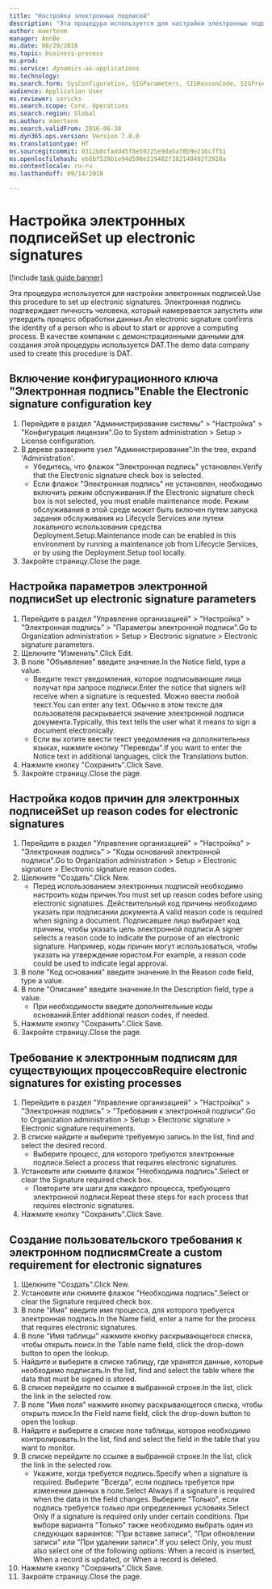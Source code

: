 ```yaml
--- 
title: "Настройка электронных подписей"
description: "Эта процедура используется для настройки электронных подписей."
author: maertenm
manager: AnnBe
ms.date: 08/29/2018
ms.topic: business-process
ms.prod: 
ms.service: dynamics-ax-applications
ms.technology: 
ms.search.form: SysConfiguration, SIGParameters, SIGReasonCode, SIGProcSetup
audience: Application User
ms.reviewer: sericks
ms.search.scope: Core, Operations
ms.search.region: Global
ms.author: maertenm
ms.search.validFrom: 2016-06-30
ms.dyn365.ops.version: Version 7.0.0
ms.translationtype: HT
ms.sourcegitcommit: 0312b8cfadd45f8e59225e9daba78b9e216cff51
ms.openlocfilehash: eb6bf529b1e94d598e219482f182140402f2928a
ms.contentlocale: ru-ru
ms.lasthandoff: 09/14/2018

---
```

# <a name="set-up-electronic-signatures"></a><span data-ttu-id="e14ee-103">Настройка электронных подписей</span><span class="sxs-lookup"><span data-stu-id="e14ee-103">Set up electronic signatures</span></span>

[!include [task guide banner](../../includes/task-guide-banner.md)]

<span data-ttu-id="e14ee-104">Эта процедура используется для настройки электронных подписей.</span><span class="sxs-lookup"><span data-stu-id="e14ee-104">Use this procedure to set up electronic signatures.</span></span> <span data-ttu-id="e14ee-105">Электронная подпись подтверждает личность человека, который намеревается запустить или утвердить процесс обработки данных.</span><span class="sxs-lookup"><span data-stu-id="e14ee-105">An electronic signature confirms the identity of a person who is about to start or approve a computing process.</span></span> <span data-ttu-id="e14ee-106">В качестве компании с демонстрационными данными для создания этой процедуры используется DAT.</span><span class="sxs-lookup"><span data-stu-id="e14ee-106">The demo data company used to create this procedure is DAT.</span></span>


## <a name="enable-the-electronic-signature-configuration-key"></a><span data-ttu-id="e14ee-107">Включение конфигурационного ключа "Электронная подпись"</span><span class="sxs-lookup"><span data-stu-id="e14ee-107">Enable the Electronic signature configuration key</span></span>
1. <span data-ttu-id="e14ee-108">Перейдите в раздел "Администрирование системы" > "Настройка" > "Конфигурация лицензии".</span><span class="sxs-lookup"><span data-stu-id="e14ee-108">Go to System administration > Setup > License configuration.</span></span>
2. <span data-ttu-id="e14ee-109">В дереве разверните узел "Администрирование".</span><span class="sxs-lookup"><span data-stu-id="e14ee-109">In the tree, expand 'Administration'.</span></span>
    * <span data-ttu-id="e14ee-110">Убедитесь, что флажок "Электронная подпись" установлен.</span><span class="sxs-lookup"><span data-stu-id="e14ee-110">Verify that the Electronic signature check box is selected.</span></span>  
    * <span data-ttu-id="e14ee-111">Если флажок "Электронная подпись" не установлен, необходимо включить режим обслуживания.</span><span class="sxs-lookup"><span data-stu-id="e14ee-111">If the Electronic signature check box is not selected, you must enable maintenance mode.</span></span> <span data-ttu-id="e14ee-112">Режим обслуживания в этой среде может быть включен путем запуска задания обслуживания из Lifecycle Services или путем локального использования средства Deployment.Setup.</span><span class="sxs-lookup"><span data-stu-id="e14ee-112">Maintenance mode can be enabled in this environment by running a maintenance job from Lifecycle Services, or by using the Deployment.Setup tool locally.</span></span>  
3. <span data-ttu-id="e14ee-113">Закройте страницу.</span><span class="sxs-lookup"><span data-stu-id="e14ee-113">Close the page.</span></span>

## <a name="set-up-electronic-signature-parameters"></a><span data-ttu-id="e14ee-114">Настройка параметров электронной подписи</span><span class="sxs-lookup"><span data-stu-id="e14ee-114">Set up electronic signature parameters</span></span>
1. <span data-ttu-id="e14ee-115">Перейдите в раздел "Управление организацией" > "Настройка" > "Электронная подпись" > "Параметры электронной подписи".</span><span class="sxs-lookup"><span data-stu-id="e14ee-115">Go to Organization administration > Setup > Electronic signature > Electronic signature parameters.</span></span>
2. <span data-ttu-id="e14ee-116">Щелкните "Изменить".</span><span class="sxs-lookup"><span data-stu-id="e14ee-116">Click Edit.</span></span>
3. <span data-ttu-id="e14ee-117">В поле "Объявление" введите значение.</span><span class="sxs-lookup"><span data-stu-id="e14ee-117">In the Notice field, type a value.</span></span>
    * <span data-ttu-id="e14ee-118">Введите текст уведомления, которое подписывающие лица получат при запросе подписи.</span><span class="sxs-lookup"><span data-stu-id="e14ee-118">Enter the notice that signers will receive when a signature is requested.</span></span> <span data-ttu-id="e14ee-119">Можно ввести любой текст.</span><span class="sxs-lookup"><span data-stu-id="e14ee-119">You can enter any text.</span></span> <span data-ttu-id="e14ee-120">Обычно в этом тексте для пользователя раскрывается значение электронной подписи документа.</span><span class="sxs-lookup"><span data-stu-id="e14ee-120">Typically, this text tells the user what it means to sign a document electronically.</span></span>  
    * <span data-ttu-id="e14ee-121">Если вы хотите ввести текст уведомления на дополнительных языках, нажмите кнопку "Переводы".</span><span class="sxs-lookup"><span data-stu-id="e14ee-121">If you want to enter the Notice text in additional languages, click the Translations button.</span></span>  
4. <span data-ttu-id="e14ee-122">Нажмите кнопку "Сохранить".</span><span class="sxs-lookup"><span data-stu-id="e14ee-122">Click Save.</span></span>
5. <span data-ttu-id="e14ee-123">Закройте страницу.</span><span class="sxs-lookup"><span data-stu-id="e14ee-123">Close the page.</span></span>

## <a name="set-up-reason-codes-for-electronic-signatures"></a><span data-ttu-id="e14ee-124">Настройка кодов причин для электронных подписей</span><span class="sxs-lookup"><span data-stu-id="e14ee-124">Set up reason codes for electronic signatures</span></span>
1. <span data-ttu-id="e14ee-125">Перейдите в раздел "Управление организацией" > "Настройка" > "Электронная подпись" > "Коды оснований электронной подписи".</span><span class="sxs-lookup"><span data-stu-id="e14ee-125">Go to Organization administration > Setup > Electronic signature > Electronic signature reason codes.</span></span>
2. <span data-ttu-id="e14ee-126">Щелкните "Создать".</span><span class="sxs-lookup"><span data-stu-id="e14ee-126">Click New.</span></span>
    * <span data-ttu-id="e14ee-127">Перед использованием электронных подписей необходимо настроить коды причин.</span><span class="sxs-lookup"><span data-stu-id="e14ee-127">You must set up reason codes before using electronic signatures.</span></span> <span data-ttu-id="e14ee-128">Действительный код причины необходимо указать при подписании документа.</span><span class="sxs-lookup"><span data-stu-id="e14ee-128">A valid reason code is required when signing a document.</span></span>     <span data-ttu-id="e14ee-129">Подписавшее лицо выбирает код причины, чтобы указать цель электронной подписи.</span><span class="sxs-lookup"><span data-stu-id="e14ee-129">A signer selects a reason code to indicate the purpose of an electronic signature.</span></span> <span data-ttu-id="e14ee-130">Например, коды причин могут использоваться, чтобы указать на утверждение юристом.</span><span class="sxs-lookup"><span data-stu-id="e14ee-130">For example, a reason code could be used to indicate legal approval.</span></span>  
3. <span data-ttu-id="e14ee-131">В поле "Код основания" введите значение.</span><span class="sxs-lookup"><span data-stu-id="e14ee-131">In the Reason code field, type a value.</span></span>
4. <span data-ttu-id="e14ee-132">В поле "Описание" введите значение.</span><span class="sxs-lookup"><span data-stu-id="e14ee-132">In the Description field, type a value.</span></span>
    * <span data-ttu-id="e14ee-133">При необходимости введите дополнительные коды оснований.</span><span class="sxs-lookup"><span data-stu-id="e14ee-133">Enter additional reason codes, if needed.</span></span>  
5. <span data-ttu-id="e14ee-134">Нажмите кнопку "Сохранить".</span><span class="sxs-lookup"><span data-stu-id="e14ee-134">Click Save.</span></span>
6. <span data-ttu-id="e14ee-135">Закройте страницу.</span><span class="sxs-lookup"><span data-stu-id="e14ee-135">Close the page.</span></span>

## <a name="require-electronic-signatures-for-existing-processes"></a><span data-ttu-id="e14ee-136">Требование к электронным подписям для существующих процессов</span><span class="sxs-lookup"><span data-stu-id="e14ee-136">Require electronic signatures for existing processes</span></span>
1. <span data-ttu-id="e14ee-137">Перейдите в раздел "Управление организацией" > "Настройка" > "Электронная подпись" > "Требования к электронной подписи".</span><span class="sxs-lookup"><span data-stu-id="e14ee-137">Go to Organization administration > Setup > Electronic signature > Electronic signature requirements.</span></span>
2. <span data-ttu-id="e14ee-138">В списке найдите и выберите требуемую запись.</span><span class="sxs-lookup"><span data-stu-id="e14ee-138">In the list, find and select the desired record.</span></span>
    * <span data-ttu-id="e14ee-139">Выберите процесс, для которого требуются электронные подписи.</span><span class="sxs-lookup"><span data-stu-id="e14ee-139">Select a process that requires electronic signatures.</span></span>  
3. <span data-ttu-id="e14ee-140">Установите или снимите флажок "Необходима подпись".</span><span class="sxs-lookup"><span data-stu-id="e14ee-140">Select or clear the Signature required check box.</span></span>
    * <span data-ttu-id="e14ee-141">Повторите эти шаги для каждого процесса, требующего электронной подписи.</span><span class="sxs-lookup"><span data-stu-id="e14ee-141">Repeat these steps for each process that requires electronic signatures.</span></span>  
4. <span data-ttu-id="e14ee-142">Нажмите кнопку "Сохранить".</span><span class="sxs-lookup"><span data-stu-id="e14ee-142">Click Save.</span></span>

## <a name="create-a-custom-requirement-for-electronic-signatures"></a><span data-ttu-id="e14ee-143">Создание пользовательского требования к электронном подписям</span><span class="sxs-lookup"><span data-stu-id="e14ee-143">Create a custom requirement for electronic signatures</span></span>
1. <span data-ttu-id="e14ee-144">Щелкните "Создать".</span><span class="sxs-lookup"><span data-stu-id="e14ee-144">Click New.</span></span>
2. <span data-ttu-id="e14ee-145">Установите или снимите флажок "Необходима подпись".</span><span class="sxs-lookup"><span data-stu-id="e14ee-145">Select or clear the Signature required check box.</span></span>
3. <span data-ttu-id="e14ee-146">В поле "Имя" введите имя процесса, для которого требуется электронная подпись.</span><span class="sxs-lookup"><span data-stu-id="e14ee-146">In the Name field, enter a name for the process that requires electronic signatures.</span></span>
4. <span data-ttu-id="e14ee-147">В поле "Имя таблицы" нажмите кнопку раскрывающегося списка, чтобы открыть поиск.</span><span class="sxs-lookup"><span data-stu-id="e14ee-147">In the Table name field, click the drop-down button to open the lookup.</span></span>
5. <span data-ttu-id="e14ee-148">Найдите и выберите в списке таблицу, где хранятся данные, которые необходимо подписать.</span><span class="sxs-lookup"><span data-stu-id="e14ee-148">In the list, find and select the table where the data that must be signed is stored.</span></span>
6. <span data-ttu-id="e14ee-149">В списке перейдите по ссылке в выбранной строке.</span><span class="sxs-lookup"><span data-stu-id="e14ee-149">In the list, click the link in the selected row.</span></span>
7. <span data-ttu-id="e14ee-150">В поле "Имя поля" нажмите кнопку раскрывающегося списка, чтобы открыть поиск.</span><span class="sxs-lookup"><span data-stu-id="e14ee-150">In the Field name field, click the drop-down button to open the lookup.</span></span>
8. <span data-ttu-id="e14ee-151">Найдите и выберите в списке поле таблицы, которое необходимо контролировать.</span><span class="sxs-lookup"><span data-stu-id="e14ee-151">In the list, find and select the field in the table that you want to monitor.</span></span>
9. <span data-ttu-id="e14ee-152">В списке перейдите по ссылке в выбранной строке.</span><span class="sxs-lookup"><span data-stu-id="e14ee-152">In the list, click the link in the selected row.</span></span>
    * <span data-ttu-id="e14ee-153">Укажите, когда требуется подпись.</span><span class="sxs-lookup"><span data-stu-id="e14ee-153">Specify when a signature is required.</span></span>     <span data-ttu-id="e14ee-154">Выберите "Всегда", если подпись требуется при изменении данных в поле.</span><span class="sxs-lookup"><span data-stu-id="e14ee-154">Select Always if a signature is required when the data in the field changes.</span></span>     <span data-ttu-id="e14ee-155">Выберите "Только", если подпись требуется только при определенных условиях.</span><span class="sxs-lookup"><span data-stu-id="e14ee-155">Select Only if a signature is required only under certain conditions.</span></span> <span data-ttu-id="e14ee-156">При выборе варианта "Только" также необходимо выбрать один из следующих вариантов: "При вставке записи", "При обновлении записи" или "При удалении записи".</span><span class="sxs-lookup"><span data-stu-id="e14ee-156">If you select Only, you must also select one of the following options: When a record is inserted, When a record is updated, or When a record is deleted.</span></span>  
10. <span data-ttu-id="e14ee-157">Нажмите кнопку "Сохранить".</span><span class="sxs-lookup"><span data-stu-id="e14ee-157">Click Save.</span></span>
11. <span data-ttu-id="e14ee-158">Закройте страницу.</span><span class="sxs-lookup"><span data-stu-id="e14ee-158">Close the page.</span></span>


